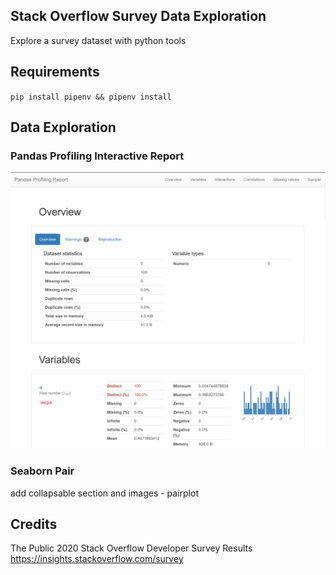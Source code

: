## Stack Overflow Survey Data Exploration
Explore a survey dataset with python tools


## Requirements
`pip install pipenv && pipenv install`

## Data Exploration

### Pandas Profiling Interactive Report
[![Pandas Profile Report](images/pandas-profile-report.jpg)](https://sv-v5.github.io/survey-stackoverflow/)


### Seaborn Pair
add collapsable section and images - pairplot


## Credits
The Public 2020 Stack Overflow Developer Survey Results https://insights.stackoverflow.com/survey
